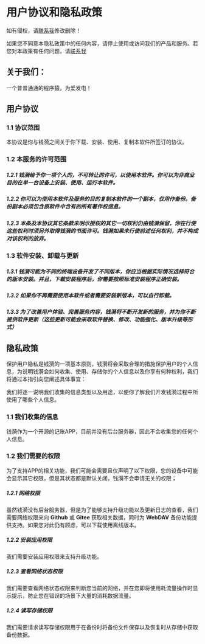 # 用户协议和隐私政策


如有侵权，请[联系我](mmuouz2104@2925.com)修改删除！

如果您不同意本隐私政策中的任何内容，请停止使用或访问我们的产品和服务。若您对本政策有任何问题，请[联系我](mmuouz2104@2925.com)
## 关于我们：

一个普普通通的程序猿，为爱发电！

## 用户协议

### 1.1 协议范围

本协议是你与钱漪之间关于你下载、安装、使用、复制本软件所签订的协议。

### 1.2 本服务的许可范围

##### 1.2.1 钱漪给予你一项个人的，不可转让的许可，以使用本软件。你可以为非商业目的在单一台设备上安装、使用、运行本软件。

##### 1.2.2 你可以为使用本软件及服务的目的复制本软件的一个副本，仅用作备份。备份副本必须包含原软件中含有的所有著作权信息。

##### 1.2.3 本条及本协议其它条款未明示授权的其它一切权利仍由钱漪保留，你在行使这些权利时须另外取得钱漪的书面许可。钱漪如果未行使前述任何权利，并不构成对该权利的放弃。

### 1.3 软件安装、卸载与更新

##### 1.3.1 钱漪可能为不同的终端设备开发了不同版本，你应当根据实际情况选择符合的版本安装。并且，下载安装程序后，你需要按照标准安装程序正确安装。

##### 1.3.2 如果你不再需要使用本软件或者需要安装新版本，可以自行卸载。

##### 1.3.3 为了改善用户体验、完善服务内容，钱漪将不断开发新的服务，并为你不断提供软件更新（这些更新可能会采取软件替换、修改、功能强化、版本升级等形式）

## 隐私政策

保护用户隐私是钱漪的一项基本原则，钱漪将会采取合理的措施保护用户的个人信息，为说明钱漪会如何收集、使用、存储你的个人信息以及你享有何种权利，我们将通过本指引向您阐述具体事宜：

我们将逐一说明我们收集的信息类型以及用途，以便你了解我们开发钱漪过程中所使用了哪些个人信息。

### 1.1 我们收集的信息

钱漪作为一个开源的记账APP，目前并没有后台服务器，因此不会收集您的任何个人信息。

### 1.2 我们需要的权限

为了支持APP的相关功能，我们可能会需要且仅声明了以下权限，您的设备中可能会显示其它权限，但是其状态都是默认关闭，钱漪不会申请无关的权限；

##### 1.2.1 网络权限

虽然钱漪没有后台服务器，但是为了能够支持升级功能以及更新日志的查看，我们需要网络权限来向 **Github** 或 **Gitee** 获取相关数据，同时为 **WebDAV** 备份功能提供支持。如果您对此仍有顾虑，可以下载使用离线版本。

##### 1.2.2 安装应用权限

我们需要安装应用权限来支持升级功能。

##### 1.2.3 查看网络状态权限

我们需要查看网络状态权限来判断您当前的网络，并在您即将使用耗流量操作时显示提示，防止您在错误的场景下大量的消耗数据流量。

##### 1.2.4 读写存储权限

我们需要请求读写存储权限用于在备份时将备份文件保存以及恢复时从存储中获取备份数据。

